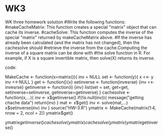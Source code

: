 # WK3
WK three homework solution
#Write the following functions:
#makeCacheMatrix: This function creates a special "matrix" object that can cache its inverse.
#cacheSolve: This function computes the inverse of the special "matrix" returned by makeCacheMatrix above.
#If the inverse has already been calculated (and the matrix has not changed), then the cachesolve should
#retrieve the inverse from the cache.Computing the inverse of a square matrix can be done with 
#the solve function in R. For example, if X is a square invertible matrix, then solve(X) returns its inverse.

code:

MakeCache <- function(x=matrix()){
    inv = NULL
    set <- function(y){
        x <<- y
        inv <<-NULL 
    }
    get <- function(){x}
    setinverse <- function(invesrse) {inv <<-invesrse} 
    getinverse <- function(i) {inv}
    list(set = set, get=get, setinverse=setinverse, getinverse=getinverse)
}
cachesolve <- function(x,...){
    inv <- x$getinverse()
    if(!is.null(inv)){
        message("getting chache data")
        return(inv)
    }
    mat <- x$get()
    inv <- solve(mat,...)
    x$setinverse(inv)
    inv
}
source("HW-3.R")
ymatrix <- MakeCache(matrix(1:4, nrow = 2, ncol = 2))
ymatrix$get()

ymatrix$getinverse()
cachesolve(ymatrix)
cachesolve(ymatrix)
ymatrix$getinverse()

